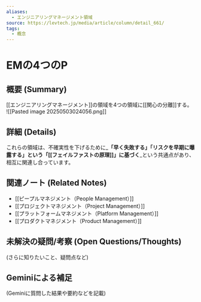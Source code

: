```yaml
---
aliases:
  - エンジニアリングマネージメント領域
source: https://levtech.jp/media/article/column/detail_661/
tags:
  - 概念
---
```

# EMの4つのP

## 概要 (Summary)
[[エンジニアリングマネージメント]]の領域を4つの領域に[[関心の分離]]する。
![[Pasted image 20250503024056.png]]


## 詳細 (Details)
これらの領域は、不確実性を下げるために_**「早く失敗する」「リスクを早期に曝露する」という「[[フェイルファストの原理]]」に基づく**_という共通点があり、相互に関連し合っています。

## 関連ノート (Related Notes)
- [[ピープルマネジメント（People Management）]]  
- [[プロジェクトマネジメント（Project Management）]]  
- [[プラットフォームマネジメント（Platform Management）]] 
- [[プロダクトマネジメント（Product Management）]]

## 未解決の疑問/考察 (Open Questions/Thoughts)
(さらに知りたいこと、疑問点など)

## Geminiによる補足
(Geminiに質問した結果や要約などを記載)